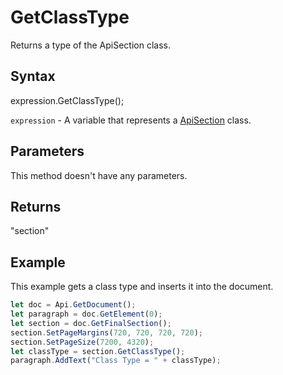 # GetClassType

Returns a type of the ApiSection class.

## Syntax

expression.GetClassType();

`expression` - A variable that represents a [ApiSection](../ApiSection.md) class.

## Parameters

This method doesn't have any parameters.

## Returns

"section"

## Example

This example gets a class type and inserts it into the document.

```javascript
let doc = Api.GetDocument();
let paragraph = doc.GetElement(0);
let section = doc.GetFinalSection();
section.SetPageMargins(720, 720, 720, 720);
section.SetPageSize(7200, 4320);
let classType = section.GetClassType();
paragraph.AddText("Class Type = " + classType);
```
